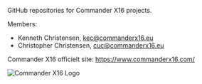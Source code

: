 GitHub repositories for Commander X16 projects.

Members:
  - Kenneth Christensen, kec@commanderx16.eu
  - Christopher Christensen, cuc@commanderx16.eu

Commander X16 officielt site: https://www.commanderx16.com/

![Commander X16 Logo](https://avatars.githubusercontent.com/u/134798193)

<!---
CommanderX16-KEC/CommanderX16-KEC is a ✨ special ✨ repository because its `README.md` (this file) appears on your GitHub profile.
You can click the Preview link to take a look at your changes.
--->
